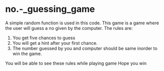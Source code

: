 # no.-_guessing_game
A simple random function is used in this code.
This game is a game where the user will guess a no given by the computer.
The rules are:
1. You get five chances to guess
2. You will get a hint after your first chance.
3. The number guessed by you and computer should be same inorder to win the game.

You will be able to see these rules while playing game
Hope you win
